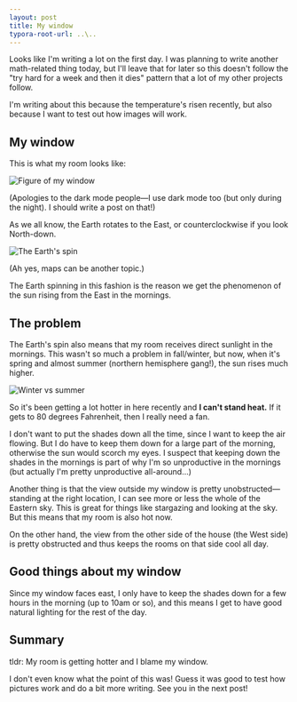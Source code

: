 ```yaml
---
layout: post
title: My window
typora-root-url: ..\..
---
```


Looks like I'm writing a lot on the first day. I was planning to write another math-related thing today, but I'll leave that for later so this doesn't follow the "try hard for a week and then it dies" pattern that a lot of my other projects follow.

I'm writing about this because the temperature's risen recently, but also because I want to test out how images will work.

## My window

This is what my room looks like:

![Figure of my window]({{site.baseurl}}/images/posts/2021-04-16-my-window/fig1.png)

(Apologies to the dark mode people—I use dark mode too (but only during the night). I should write a post on that!)

As we all know, the Earth rotates to the East, or counterclockwise if you look North-down.

![The Earth's spin]({{site.baseurl}}/images/posts/2021-04-16-my-window/fig2.png)

(Ah yes, maps can be another topic.)

The Earth spinning in this fashion is the reason we get the phenomenon of the sun rising from the East in the mornings.

## The problem

The Earth's spin also means that my room receives direct sunlight in the mornings. This wasn't so much a problem in fall/winter, but now, when it's spring and almost summer (northern hemisphere gang!), the sun rises much higher. 

![Winter vs summer]({{site.baseurl}}/images/posts/2021-04-16-my-window/fig3.png)

So it's been getting a lot hotter in here recently and **I can't stand heat.** If it gets to 80 degrees Fahrenheit, then I really need a fan.

I don't want to put the shades down all the time, since I want to keep the air flowing. But I do have to keep them down for a large part of the morning, otherwise the sun would scorch my eyes. I suspect that keeping down the shades in the mornings is part of why I'm so unproductive in the mornings (but actually I'm pretty unproductive all-around...)

Another thing is that the view outside my window is pretty unobstructed—standing at the right location, I can see more or less the whole of the Eastern sky. This is great for things like stargazing and looking at the sky. But this means that my room is also hot now.

On the other hand, the view from the other side of the house (the West side) is pretty obstructed and thus keeps the rooms on that side cool all day.

## Good things about my window

Since my window faces east, I only have to keep the shades down for a few hours in the morning (up to 10am or so), and this means I get to have good natural lighting for the rest of the day.



## Summary

tldr: My room is getting hotter and I blame my window.

I don't even know what the point of this was! Guess it was good to test how pictures work and do a bit more writing. See you in the next post!